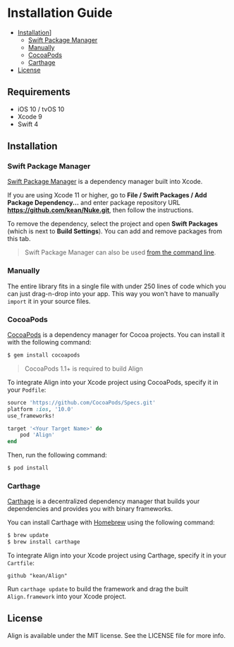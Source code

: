 # Installation Guide

- [Installation](#installation)]
  * [Swift Package Manager](#swift-package-manager)
  * [Manually](#manually)
  * [CocoaPods](#cocoapods)
  * [Carthage](#carthage)
- [License](#license)

## Requirements

- iOS 10 / tvOS 10
- Xcode 9
- Swift 4


## Installation

### Swift Package Manager

[Swift Package Manager](https://swift.org/package-manager/) is a dependency manager built into Xcode.

If you are using Xcode 11 or higher, go to **File / Swift Packages / Add Package Dependency...** and enter package repository URL **https://github.com/kean/Nuke.git**, then follow the instructions.

To remove the dependency, select the project and open **Swift Packages** (which is next to **Build Settings**). You can add and remove packages from this tab.

> Swift Package Manager can also be used [from the command line](https://swift.org/package-manager/).

### Manually

The entire library fits in a single file with under 250 lines of code which you can just drag-n-drop into your app. This way you won't have to manually `import` it in your source files.


### CocoaPods

[CocoaPods](http://cocoapods.org) is a dependency manager for Cocoa projects. You can install it with the following command:

```bash
$ gem install cocoapods
```

> CocoaPods 1.1+ is required to build Align

To integrate Align into your Xcode project using CocoaPods, specify it in your `Podfile`:

```ruby
source 'https://github.com/CocoaPods/Specs.git'
platform :ios, '10.0'
use_frameworks!

target '<Your Target Name>' do
    pod 'Align'
end
```

Then, run the following command:

```bash
$ pod install
```

### Carthage

[Carthage](https://github.com/Carthage/Carthage) is a decentralized dependency manager that builds your dependencies and provides you with binary frameworks.

You can install Carthage with [Homebrew](http://brew.sh/) using the following command:

```bash
$ brew update
$ brew install carthage
```

To integrate Align into your Xcode project using Carthage, specify it in your `Cartfile`:

```ogdl
github "kean/Align"
```

Run `carthage update` to build the framework and drag the built `Align.framework` into your Xcode project.

## License

Align is available under the MIT license. See the LICENSE file for more info.
